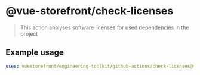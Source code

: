 # @vue-storefront/check-licenses

> This action analyses software licenses for used dependencies in the project

## Example usage

```yaml
uses: vuestorefront/engineering-toolkit/github-actions/check-licenses@main
```